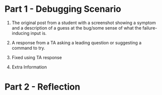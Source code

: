 # Part 1 - Debugging Scenario
1. The original post from a student with a screenshot showing a symptom and a description of a guess at the bug/some sense of what the failure-inducing input is.

2. A response from a TA asking a leading question or suggesting a command to try.

3. Fixed using TA response

4. Extra Information

# Part 2 - Reflection
